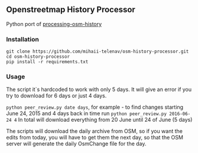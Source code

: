 ## Openstreetmap History Processor
Python port of [processing-osm-history](https://github.com/Rub21/processing-osm-history/)

### Installation

```
git clone https://github.com/mihaii-telenav/osm-history-processor.git
cd osm-history-processor
pip install -r requirements.txt
```

### Usage

The script it`s hardcoded to work with only 5 days. It will give an error if you try to download for 6 days or just 4 days.

`python peer_review.py date days`, for example - to find changes starting June 24, 2015 and 4 days back in time run `python peer_review.py 2016-06-24 4` 
In total will download everything from 20 June until 24 of June (5 days)

The scripts will download the daily archive from OSM, so if you want the edits from today, you will have to get them the next day, so that the OSM server will generate the daily OsmChange file for the day.
